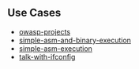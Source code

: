 ## Use Cases

- [owasp-projects](docs/demos/use-cases/owasp-projects)
- [simple-asm-and-binary-execution](docs/demos/use-cases/simple-asm-and-binary-execution)
- [simple-asm-execution](docs/demos/use-cases/simple-asm-execution)
- [talk-with-ifconfig](docs/demos/use-cases/talk-with-ifconfig)